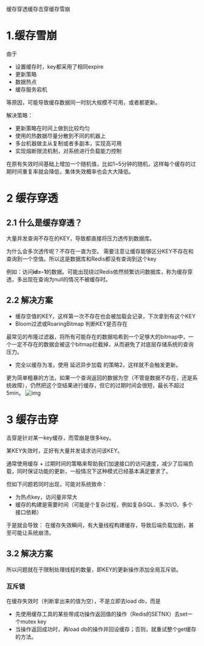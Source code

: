 缓存穿透缓存击穿缓存雪崩



# 1.缓存雪崩

由于

- 设置缓存时，key都采用了相同expire
- 更新策略
- 数据热点
- 缓存服务宕机

等原因，可能导致缓存数据同一时刻大规模不可用，或者都更新。

解决策略：

- 更新策略在时间上做到比较均匀
- 使用的热数据尽量分散到不同的机器上
- 多台机器做主从复制或者多副本，实现高可用
- 实现熔断限流机制，对系统进行负载能力控制

在原有失效时间基础上增加一个随机值，比如1~5分钟的随机，这样每个缓存的过期时间重复率就会降低，集体失效概率也会大大降低。

# 2 缓存穿透

## 2.1 什么是缓存穿透？

大量并发查询不存在的KEY，导致都直接将压力透传到数据库。

为什么会多次透传呢？不存在一直为空。 需要注意让缓存能够区分KEY不存在和查询到一个空值。所以这是数据库和Redis都没有查询到这个key

例如：访问**id=-1**的数据。可能出现绕过Redis依然频繁访问数据库，称为缓存穿透，多出现在查询为null的情况不被缓存时。

## 2.2 解决方案

- 缓存空值的KEY，这样第一次不存在也会被加载会记录，下次拿到有这个KEY
- Bloom过滤或RoaringBitmap 判断KEY是否存在

最常见的布隆过滤器，将所有可能存在的数据哈希到一个足够大的bitmap中，一个一定不存在的数据会被这个bitmap拦截掉，从而避免了对底层存储系统的查询压力。

- 完全以缓存为准，使用 延迟异步加载 的策略2，这样就不会触发更新。

更为简单粗暴的方法，如果一个查询返回的数据为空（不管是数据不存在，还是系统故障），仍然把这个空结果进行缓存，但它的过期时间会很短，最长不超过5min。 ![img](https://p1-juejin.byteimg.com/tos-cn-i-k3u1fbpfcp/50cad06cef7c4218891399f0849e76d8~tplv-k3u1fbpfcp-zoom-in-crop-mark:1304:0:0:0.awebp)




# 3 缓存击穿

击穿是针对某一key缓存，而雪崩是很多key。

某KEY失效时，正好有大量并发请求访问该KEY。

通常使用缓存 + 过期时间的策略来帮助我们加速接口的访问速度，减少了后端负载，同时保证功能的更新，一般情况下这种模式已经基本满足要求了。

但如下问题若同时出现，可能对系统致命：

- 为热点key，访问量非常大
- 缓存的构建是需要时间（可能是个复杂过程，例如复杂SQL、多次I/O、多个接口依赖）

于是就会导致： 在缓存失效瞬间，有大量线程构建缓存，导致后端负载加剧，甚至可能让系统崩溃。

## 3.2 解决方案

所以问题就在于限制处理线程的数量，即KEY的更新操作添加全局互斥锁。

### 互斥锁

在缓存失效时（判断拿出来的值为空），不是立即去load db，而是

- 先使用缓存工具的某些带成功操作返回值的操作（Redis的SETNX）去set一个mutex key
- 当操作返回成功时，再load db的操作并回设缓存；否则，就重试整个get缓存的方法。

